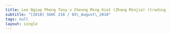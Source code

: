 ```yaml
---
title: Lee Ngiap Pheng Tony v Cheong Ming Kiat (Zhang Minjie) (trading as Autohomme
subtitle: "[2010] SGHC 216 / 03\_August\_2010"
tags: null
layout: single
---
```



